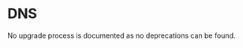 <!-- NOTE: THIS FILE IS AUTOGENERATED. DO NOT EDIT BY HAND. -->
<!-- see templates/registry/markdown/attribute_namespace.md.j2 -->

# DNS

No upgrade process is documented as no deprecations can be found.





